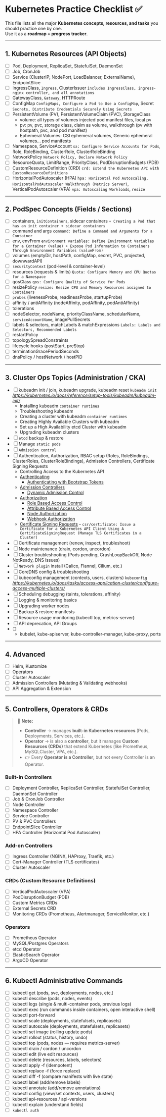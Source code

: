 # Kubernetes Practice Checklist ✅

This file lists all the major **Kubernetes concepts, resources, and tasks** you should practice one by one.  
Use it as a **roadmap + progress tracker**.

---

## 1. Kubernetes Resources (API Objects)

- [ ] Pod, Deployment, ReplicaSet, StatefulSet, DaemonSet
- [ ] Job, CronJob
- [ ] Service (ClusterIP, NodePort, LoadBalancer, ExternalName), EndpointSlice
- [ ] IngressClass, `Ingress`, ClusterIssuer     `includes IngressClass, ingress-nginx controller, and all annotations` 
- [ ] GatewayClass, `Gateway`, HTTPRoute
- [ ] ConfigMap `ConfigMaps, Configure a Pod to Use a ConfigMap`, Secret `Secrets, Distribute Credentials Securely Using Secrets`
- [ ] PersistentVolume (PV), PersistentVolumeClaim (PVC), StorageClass
  - volume: all types of volumes injected pod manifest files, local pv
  - pv: pv, pvc, storage class, claim as volume, walkthrough (pv with hostpath, pvc, and pod manifest)
  - Ephemeral Volumes: CSI ephemeral volumes, Generic ephemeral volumes... pod manifests
- [ ] Namespace, ServiceAccount `sa: Configure Service Accounts for Pods`, Role, RoleBinding, ClusterRole, ClusterRoleBinding
- [ ] NetworkPolicy  `Network Policy, Declare Network Policy`
- [ ] ResourceQuota, LimitRange, PriorityClass, PodDisruptionBudgets (PDB)
- [ ] CustomResourceDefinition (CRD)     `crd: Extend the Kubernetes API with CustomResourceDefinitions`
- [ ] HorizontalPodAutoscaler (HPA) `hpa: Horizontal Pod Autoscaling, HorizontalPodAutoscaler Walkthrough (Metrics Server)`, VerticalPodAutoscaler (VPA) `vpa: Autoscaling Workloads`, `resize`

---

## 2. PodSpec Concepts (Fields / Sections)

- [ ] containers, `initContainers`, sidecar containers `+ Creating a Pod that has an init container + sidecar containers`
- [ ] command and args `command: Define a Command and Arguments for a Container`
- [ ] env, envFrom `environment variables: Define Environment Variables for a Container (value) + Expose Pod Information to Containers Through Environment Variables (valueFrom)`
- [ ] volumes (emptyDir, hostPath, configMap, secret, PVC, projected, downwardAPI)
- [ ] `securityContext` (pod-level & container-level)
- [ ] resources (requests & limits) `Quota: Configure Memory and CPU Quotas for a Namespace`
- [ ] qosClass `qos: Configure Quality of Service for Pods`
- [ ] resizePolicy `resize: Resize CPU and Memory Resources assigned to Containers`
- [ ] `probes` (livenessProbe, readinessProbe, startupProbe)
- [ ] affinity / antiAffinity (nodeAffinity, podAffinity, podAntiAffinity)
- [ ] tolerations
- [ ] nodeSelector, nodeName, priorityClassName, schedularName, `serviceAccountName`, imagePullSecrets
- [ ] labels & selectors, matchLabels & matchExpressions `Labels: Labels and Selectors, Recommended Labels`
- [ ] restartPolicy
- [ ] topologySpreadConstraints
- [ ] lifecycle hooks (postStart, preStop)
- [ ] terminationGracePeriodSeconds
- [ ] dnsPolicy / hostNetwork / hostPID

---

## 3. Cluster Ops Topics (Administration / CKA)

- [ ] kubeadm init / join, kubeadm upgrade, kubeadm reset `kubeadm init` *https://kubernetes.io/docs/reference/setup-tools/kubeadm/kubeadm-init/*
  - Installing kubeadm `container runtimes`
  - Troubleshooting kubeadm
  - Creating a cluster with kubeadm `container runtimes`
  - Creating Highly Available Clusters with kubeadm
  - Set up a High Availability etcd Cluster with kubeadm
  - Upgrading kubeadm clusters
- [ ] `etcd` backup & restore
- [ ] Manage `static pods`
- [ ] `Admission control`
- [ ] Authentication, Authorization, RBAC setup (Roles, RoleBindings, ClusterRoles, ClusterRoleBindings), Admission Controllers, Certificate Signing Requests
  -  Controlling Access to the Kubernetes API
    - [Authenticating](https://kubernetes.io/docs/reference/access-authn-authz/authentication/)
         - [Authenticating with Bootstrap Tokens](https://kubernetes.io/docs/reference/access-authn-authz/bootstrap-tokens/)
    - [Admission Controllers](https://kubernetes.io/docs/reference/access-authn-authz/admission-controllers/)
         - [Dynamic Admission Control](https://kubernetes.io/docs/reference/access-authn-authz/extensible-admission-controllers/)
    - [Authorization](https://kubernetes.io/docs/reference/access-authn-authz/authorization/)
         - [Role Based Access Control](https://kubernetes.io/docs/reference/access-authn-authz/rbac/)
         - [Attribute Based Access Control](https://kubernetes.io/docs/reference/access-authn-authz/abac/)
         - [Node Authorization](https://kubernetes.io/docs/reference/access-authn-authz/node/)
         - [Webhook Authorization](https://kubernetes.io/docs/reference/access-authn-authz/webhook/)
    - [Certificate Signing Requests](https://kubernetes.io/docs/reference/access-authn-authz/certificate-signing-requests/)
          - `csr/certificate: Issue a Certificate for a Kubernetes API Client Using A CertificateSigningRequest (Manage TLS Certificates in a Cluster)`   
- [ ] Certificate management (renew, inspect, troubleshoot)
- [ ] Node maintenance (drain, cordon, uncordon)
- [ ] Cluster troubleshooting (Pods pending, CrashLoopBackOff, Node NotReady, DNS issues)
- [ ] `Network plugin` install (Calico, Flannel, Cilium, etc.)
- [ ] CoreDNS config & troubleshooting
- [ ] kubeconfig management (contexts, users, clusters)   `kubeconfig` *https://kubernetes.io/docs/tasks/access-application-cluster/configure-access-multiple-clusters/*
- [ ] Scheduling debugging (taints, tolerations, affinity)
- [ ] Logging & monitoring basics
- [ ] Upgrading worker nodes
- [ ] Backup & restore manifests
- [ ] Resource usage monitoring (kubectl top, metrics-server)
- [ ] API deprecation, API Groups
- [ ] - kubelet, kube-apiserver, kube-controller-manager, kube-proxy, ports

---

## 4. Advanced

- [ ] Helm, Kustomize
- [ ] Operators
- [ ] Cluster Autoscaler
- [ ] Admission Controllers (Mutating & Validating webhooks)
- [ ] API Aggregation & Extension

---

## 5. Controllers, Operators & CRDs

> 📌 **Note:**  
> - **Controller** → manages **built-in Kubernetes resources** (Pods, Deployments, Services, etc.).  
> - **Operator** → is also a **controller**, but it manages **Custom Resources (CRDs)** that extend Kubernetes (like Prometheus, MySQLCluster, VPA, etc.).  
> - 👉 Every **Operator is a Controller**, but not every Controller is an Operator.

### Built-in Controllers
- [ ] Deployment Controller, ReplicaSet Controller, StatefulSet Controller, DaemonSet Controller
- [ ] Job & CronJob Controller
- [ ] Node Controller
- [ ] Namespace Controller
- [ ] Service Controller
- [ ] PV & PVC Controllers
- [ ] EndpointSlice Controller
- [ ] HPA Controller (Horizontal Pod Autoscaler)

### Add-on Controllers
- [ ] Ingress Controller (NGINX, HAProxy, Traefik, etc.)
- [ ] Cert-Manager Controller (TLS certificates)
- [ ] Cluster Autoscaler

### CRDs (Custom Resource Definitions)
- [ ] VerticalPodAutoscaler (VPA)
- [ ] PodDisruptionBudget (PDB)
- [ ] Custom Metrics CRDs
- [ ] External Secrets CRD
- [ ] Monitoring CRDs (Prometheus, Alertmanager, ServiceMonitor, etc.)

### Operators
- [ ] Prometheus Operator
- [ ] MySQL/Postgres Operators
- [ ] etcd Operator
- [ ] ElasticSearch Operator
- [ ] ArgoCD Operator

---

## 6. Kubectl Administrative Commands

- [ ] kubectl get (pods, svc, deployments, nodes, etc.)
- [ ] kubectl describe (pods, nodes, events)
- [ ] kubectl logs (single & multi-container pods, previous logs)
- [ ] kubectl exec (run commands inside containers, open interactive shell)
- [ ] kubectl port-forward
- [ ] kubectl scale (deployments, statefulsets, replicasets)
- [ ] kubectl autoscale (deployments, statefulsets, replicasets)
- [ ] kubectl set image (rolling update pods)
- [ ] kubectl rollout (status, history, undo)
- [ ] kubectl top (pods, nodes — requires metrics-server)
- [ ] kubectl drain / cordon / uncordon
- [ ] kubectl edit (live edit resources)
- [ ] kubectl delete (resources, labels, selectors)
- [ ] kubectl apply -f (idempotent)
- [ ] kubectl replace -f (force replace)
- [ ] kubectl diff -f (compare manifests with live state)
- [ ] kubectl label (add/remove labels)
- [ ] kubectl annotate (add/remove annotations)
- [ ] kubectl config (view/set contexts, users, clusters)
- [ ] kubectl api-resources / api-versions
- [ ] kubectl explain (understand fields)
- [ ] `kubectl auth` 
